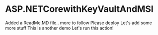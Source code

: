 # ASP.NETCorewithKeyVaultAndMSI

Added a ReadMe.MD file.. more to follow
Please deploy
Let's add some more stuff
This is another demo
Let's run this action!
